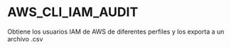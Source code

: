 # AWS_CLI_IAM_AUDIT
Obtiene los usuarios IAM de AWS de diferentes perfiles y los exporta a un archivo .csv
